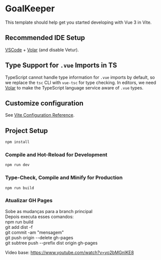 # GoalKeeper

This template should help get you started developing with Vue 3 in Vite.

## Recommended IDE Setup

[VSCode](https://code.visualstudio.com/) + [Volar](https://marketplace.visualstudio.com/items?itemName=Vue.volar) (and disable Vetur).

## Type Support for `.vue` Imports in TS

TypeScript cannot handle type information for `.vue` imports by default, so we replace the `tsc` CLI with `vue-tsc` for type checking. In editors, we need [Volar](https://marketplace.visualstudio.com/items?itemName=Vue.volar) to make the TypeScript language service aware of `.vue` types.

## Customize configuration

See [Vite Configuration Reference](https://vitejs.dev/config/).

## Project Setup

```sh
npm install
```

### Compile and Hot-Reload for Development

```sh
npm run dev
```

### Type-Check, Compile and Minify for Production

```sh
npm run build
```

### Atualizar GH Pages
Sobe as mudanças para a branch principal<br>
Depois executa esses comandos:<br>
npm run build<br>
git add dist -f<br>
git commit -am "mensagem"<br>
git push origin --delete gh-pages<br>
git subtree push --prefix dist origin gh-pages<br>

Video base: https://www.youtube.com/watch?v=yo2bMGnIKE8<br>